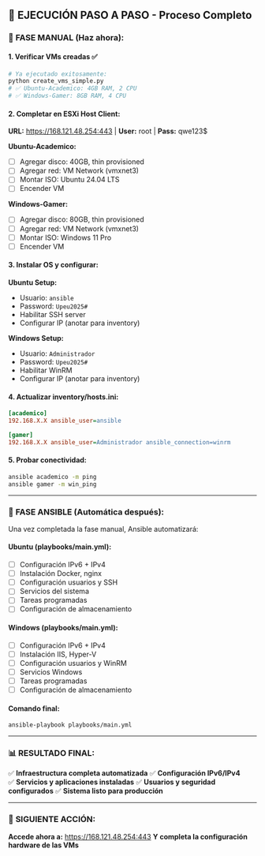 ## 🚀 EJECUCIÓN PASO A PASO - Proceso Completo

### 🔧 **FASE MANUAL (Haz ahora):**

#### 1. **Verificar VMs creadas** ✅
```bash
# Ya ejecutado exitosamente:
python create_vms_simple.py
# ✅ Ubuntu-Academico: 4GB RAM, 2 CPU
# ✅ Windows-Gamer: 8GB RAM, 4 CPU
```

#### 2. **Completar en ESXi Host Client:**
**URL:** https://168.121.48.254:443 | **User:** root | **Pass:** qwe123$

**Ubuntu-Academico:**
- [ ] Agregar disco: 40GB, thin provisioned
- [ ] Agregar red: VM Network (vmxnet3)  
- [ ] Montar ISO: Ubuntu 24.04 LTS
- [ ] Encender VM

**Windows-Gamer:**
- [ ] Agregar disco: 80GB, thin provisioned
- [ ] Agregar red: VM Network (vmxnet3)
- [ ] Montar ISO: Windows 11 Pro
- [ ] Encender VM

#### 3. **Instalar OS y configurar:**
**Ubuntu Setup:**
- Usuario: `ansible`
- Password: `Upeu2025#`
- Habilitar SSH server
- Configurar IP (anotar para inventory)

**Windows Setup:**
- Usuario: `Administrador`  
- Password: `Upeu2025#`
- Habilitar WinRM
- Configurar IP (anotar para inventory)

#### 4. **Actualizar inventory/hosts.ini:**
```ini
[academico]
192.168.X.X ansible_user=ansible

[gamer]  
192.168.X.X ansible_user=Administrador ansible_connection=winrm
```

#### 5. **Probar conectividad:**
```bash
ansible academico -m ping
ansible gamer -m win_ping
```

---

### 🤖 **FASE ANSIBLE (Automática después):**

Una vez completada la fase manual, Ansible automatizará:

#### **Ubuntu (playbooks/main.yml):**
- [ ] Configuración IPv6 + IPv4
- [ ] Instalación Docker, nginx
- [ ] Configuración usuarios y SSH
- [ ] Servicios del sistema
- [ ] Tareas programadas
- [ ] Configuración de almacenamiento

#### **Windows (playbooks/main.yml):**
- [ ] Configuración IPv6 + IPv4
- [ ] Instalación IIS, Hyper-V
- [ ] Configuración usuarios y WinRM
- [ ] Servicios Windows
- [ ] Tareas programadas
- [ ] Configuración de almacenamiento

#### **Comando final:**
```bash
ansible-playbook playbooks/main.yml
```

---

### 📊 **RESULTADO FINAL:**

✅ **Infraestructura completa automatizada**
✅ **Configuración IPv6/IPv4**  
✅ **Servicios y aplicaciones instaladas**
✅ **Usuarios y seguridad configurados**
✅ **Sistema listo para producción**

---

### 🎯 **SIGUIENTE ACCIÓN:**
**Accede ahora a:** https://168.121.48.254:443
**Y completa la configuración hardware de las VMs**